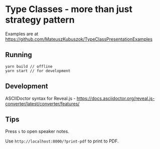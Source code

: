 # Type Classes - more than just strategy pattern

Examples are at https://github.com/MateuszKubuszok/TypeClassPresentationExamples

## Running

```
yarn build // offline
yarn start // for development
```

## Development

ASCIIDoctor syntax for Reveal.js - https://docs.asciidoctor.org/reveal.js-converter/latest/converter/features/

## Tips

Press `s` to open speaker notes.

Use `http://localhost:8000/?print-pdf` to print to PDF.
